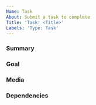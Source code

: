 ```yaml
---
Name: Task
About: Submit a task to complete
Title: 'Task: <Title>'
Labels: 'Type: Task'
---
```


### Summary
<!-- Provide a summary of what the task is meant to do. -->

### Goal 
<!-- Describe the goals of the task. -->

<!--
> Is the task related to a problem? Describe the problem.
> Describe the goal of the task, what is it trying to achieve?
-->

### Media
<!-- Have any other context, images, videos, concepts etc. -->

### Dependencies
<!-- List any tasks that need to be completed before this one -->